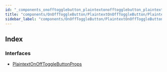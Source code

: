 ```yaml
---
id: "_components_onofftogglebutton_plaintextonofftogglebutton_plaintextonofftogglebutton_types_"
title: "components/OnOffToggleButton/PlaintextOnOffToggleButton/PlaintextOnOffToggleButton.types"
sidebar_label: "components/OnOffToggleButton/PlaintextOnOffToggleButton/PlaintextOnOffToggleButton.types"
---
```


## Index

### Interfaces

* [PlaintextOnOffToggleButtonProps](../interfaces/_components_onofftogglebutton_plaintextonofftogglebutton_plaintextonofftogglebutton_types_.plaintextonofftogglebuttonprops.md)

